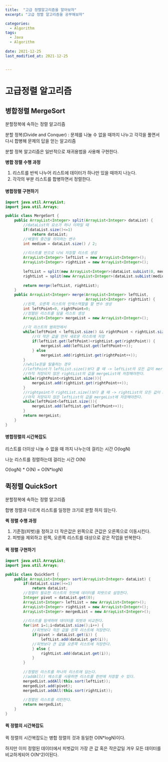 ```yaml
---
title:  "고급 정렬알고리즘을 알아보자"
excerpt: "고급 정렬 알고리즘을 공부해보자" 

categories:
  - Algorithm
tags:
  - Java
  - Algorithm
 
date: 2021-12-25
last_modified_at: 2021-12-25


---
```


# 고급정렬 알고리즘



## 병합정렬 MergeSort

분할정복에 속하는 정렬 알고리즘

분할 정복(Divide and Conquer) : 문제를 나눌 수 없을 때까지 나누고 각각을 풀면서 다시 합병해 문제의 답을 얻는 알고리즘

분할 정복 알고리즘은 일반적으로 재귀용법을 사용해 구현한다.



**병합 정렬 수행 과정** 

1. 리스트를 반씩 나누어 리스트에 데이터가 하나만 있을 때까지 나눈다.
2. 각각의 부분 리스트를 합병하면서 정렬한다.



#### 병합정렬 구현하기

```java
import java.util.ArrayList;
import java.util.Arrays;

public class MergeSort {
    public ArrayList<Integer> split(ArrayList<Integer> dataList) {
		//dataList의 요소가 하나 이하일 때
        if(dataList.size()<=1)
            return dataList;
		//배열의 중간을 의미하는 변수
        int medium = dataList.size() / 2;
        
        //리스트를 반으로 나눠 저장할 리스트 생성
        ArrayList<Integer> leftList = new ArrayList<Integer>();
        ArrayList<Integer> rightList = new ArrayList<Integer>();
        
  		leftList = split(new ArrayList<Integer>(dataList.subList(0, medium)));      
        rightList = split(new ArrayList<Integer>(dataList.subList(medium, dataList.size())));
        
        return merge(leftList, rightList);
    }
    public ArrayList<Integer> merge(ArrayList<Integer> leftList, 
                                    ArrayList<Integer> rightList) {
		//왼쪽, 오른쪽 리스트의 인덱스역할을 할 변수 생성
        int leftPoint=0, rightPoint=0;
        //정렬된 리스트를 담을 리스트 생성
        ArrayList<Integer> mergeList = new ArrayList<Integer>();
        
        //각 리스트의 범위안에서 
        while(leftPoint < leftList.size() && rightPoint < rightList.size()) {
			//더 작은 값을 먼저 새로운 리스트에 저장
            if(leftList.get(leftPoint)<rightList.get(rightPoint)) {
                mergeList.add(leftList.get(leftPoint++));
            } else
                mergeList.add(rightList.get(rightPoint++));
        }
        //while문을 탈출하는 경우
        //leftPoint가 leftList.size()보다 클 때 -> leftList의 모든 값이 mergeList에 저장됨
        //아직 저장되지 않은 rightList의 값을 mergeList에 저장해야한다.
        while(rightPoint<rightList.size()){
            mergeList.add(rightList.get(rightPoint++));
        }
        //rightpoint가 rightList.size()보다 클 때 -> rightList의 모든 값이 mergeList에 저장됨
        //아직 저장되지 않은 leftList의 값을 mergeList에 저장해야한다.
        while(leftPoint<leftList.size()){
            mergeList.add(leftList.get(leftPoint++));
        }
        return mergeList;
    }
}
```



#### 병합정렬의 시간복잡도

리스트를 더이상 나눌 수 없을 때 까지 나누는데 걸리는 시간 O(logN)

나눈 리스트를 정렬하는데 걸리는 시간 O(N) 

O(logN) * O(N) = O(N*logN)





## 퀵정렬 QuickSort

분할정복에 속하는 정렬 알고리즘

합병 정렬과 다르게 리스트를 일정한 크기로 분할 하지 않는다.



**퀵 정렬 수행 과정**

1. 기준점(피벗)을 정하고 더 작은값은 왼쪽으로 큰값은 오른쪽으로 이동시킨다.
2. 피벗을 제외하고 왼쪽, 오른쪽 리스트를 대상으로 같은 작업을 반복한다.



#### 퀵 정렬 구현하기

```java
import java.util.ArrayList;
import java.util.Arrays;

public class QuickSort {
    public ArrayList<Integer> sort(ArrayList<Integer> dataList) {
        if(dataList.size()<=1) 
            return dataList;
        //정렬이 필요한 리스트의 첫번째 데이터를 피벗으로 설정한다.
        Integer pivot = dataList.get(0);
        ArrayList<Integer> leftList = new ArrayList<Integer>();
        ArrayList<Integer> rightList = new ArrayList<Integer>();
        ArrayList<Integer> mergedList = new ArrayList<Integer>();
        
        //리스트를 탐색하며 데이터를 피벗과 비교한다.
        for(int i=1;i<dataList.size();i++) {
			//피벗보다 작은 값을 왼쪽 리스트에 저장한다.
            if(pivot > dataList.get(i)) {
                leftList.add(dataList.get(i));
			//피벗보다 큰 값을 오른쪽 리스트에 저장한다.
            } else {
                rightList.add(dataList.get(i));
            }
        }
        
        //정렬된 리스트를 하나의 리스트에 담는다.
        //addAll() 메소드를 사용하면 리스트를 한번에 저장할 수 있다.
        mergedList.addAll(this.sort(leftList));
        mergedList.add(pivot);
        mergedList.addAll(this.sort(rightList));
        
        //정렬된 리스트를 리턴한다.
        return mergedList;
    }
}
```



#### 퀵 정렬의 시간복잡도

퀵 정렬의 시간복잡도는 병합 정렬의 것과 동일한 O(N*logN)이다. 

하지만 이미 정렬된 데이터에서 피벗값이 가장 큰 값 혹은 작은값일 겨우 모든 데이터를 비교하게되어 O(N^2)이된다.
